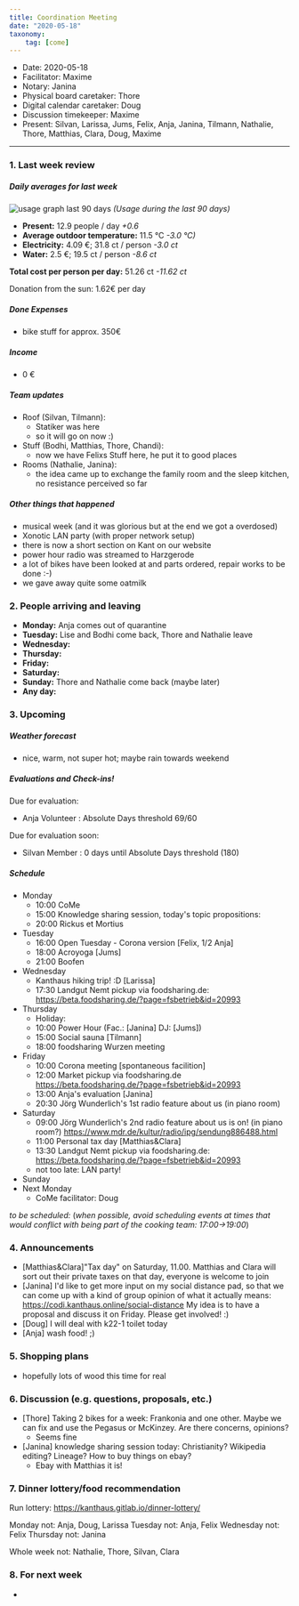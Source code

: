 ```yaml
---
title: Coordination Meeting
date: "2020-05-18"
taxonomy:
    tag: [come]
---
```


<!--
Hello facilitator/notary! Thank you for your services. Here is some advice for facilitating coordination meetings:
  - Prepare the meeting a bit beforehand (find out about evaluations, gas, electricity and water usages, solar intake, waste collections, income, scheduled events). You can ask others to assist you.
  - Notify people 10 minutes before the meeting starts. (Watching the clock is not super fun, people will be grateful if you do it for them.)
  - Start at 10:00 sharp, or earlier if everyone is there. (Waiting is time-wasting, be a time-saver!)
  - If you don't want to take notes yourself ask someone else to take care of that. (This pad can easily be used to read from and write in simultaneously.)
  - Go through the ordered points in order, even if nothing has changed. (They are arranged to try and get the most relevant information to most people.)
  - Feel welcome to moderate conversation if off-topic or too detailed. (Are listeners interested? Are speakers satisfied? Can you identify a sub-group?)
  - Try to finish the meeting before 11:00. (There is always more to talk about and it's important for people to know that CoMes don't take forever.)
  - Leave the room once the meeting has ended. (This sends a clear signal to everyone else that they can also leave and get on with their day.)
  - Take care that the meeting minutes will be put to kanthaus.online. (If you don't know how to do it, ask someone to help you with it. But do it today!) 
  - Maybe these notes helps you to do it by your own: Github-Link: https://github.com/kanthaus/kanthaus.online/tree/master/user/pages/40.governance/90.minutes Steps: 1) Click "Create new file" 2) Type as Name "year-months-day_CoMe/item.md" example: 2020-03-02_CoMe/item.md 3) Copy CoMe-minutes from the "Bearbeiten Modus" (black window) 4) Click "Commit new file" That´s it! After a few minutes the CoMe-minutes should appear on the website.     
  - As soon as the minutes are online, post the link to the #Kanthaus channel on slack and empty the pad from all irrelevant things and get it ready for the next facilitator. (Only keep regular events such as CoMe, power hour, regular food pickups and such. Move the counter figures from 'last 7 days' to '7 days before that' and adjust the date to next week.)
  - Check the shoe!
  - Have fun!
-->

- Date: 2020-05-18
- Facilitator: Maxime
- Notary: Janina
- Physical board caretaker: Thore
- Digital calendar caretaker: Doug
- Discussion timekeeper: Maxime
- Present: Silvan, Larissa, Jums, Felix, Anja, Janina, Tilmann, Nathalie, Thore, Matthias, Clara, Doug, Maxime

----

<!-- 0. Minute of silence -->

### 1. Last week review

##### Daily averages for last week
<!-- Read counters in heating room and append to water.csv in https://cloud.kanthaus.online/f/146415 and gas.csv in https://cloud.kanthaus.online/f/146411. Strongly knock against the display of the solar inverter in K20 Basement material storage and put the E-Total kWh in https://cloud.kanthaus.online/f/146414 solar.csv, take the difference between your and the last value and multiply it with 0.285 €/kWh and divide by 7 days to have the solar intake per day. update the residence record (https://gitlab.com/kanthaus/kanthaus-private/blob/master/residenceRecord.csv) otherwise the script will complain -->
<!-- press the play button on https://gitlab.com/kanthaus/kanthaus-governance/pipeline_schedules (you need Maintainer/Owner rights!) and it will print to 
#kanthaus-residence -->

<!-- Facilitator: you can invite somebody to present the stats! -->
<!-- insert here the output you find in #kanthaus-residence -->

![usage graph last 90 days](https://codi.kanthaus.online/uploads/upload_5f72938dd001b576957f0f47c0d56be6.png "Usage during the last 90 days")
*(Usage during the last 90 days)*

- **Present:** 12.9 people / day _+0.6_
- **Average outdoor temperature:** 11.5 °C _-3.0 °C)_
- **Electricity:** 4.09 €; 31.8 ct / person _-3.0 ct_
- **Water:** 2.5 €; 19.5 ct / person _-8.6 ct_

**Total cost per person per day:** 51.26 ct _-11.62 ct_

Donation from the sun: 1.62€ per day

##### Done Expenses
<!-- Encourage people to enter their expenditures from Kanthaus money -->
- bike stuff for approx. 350€

##### Income
<!-- Check the shoe in K20-0 (base is 20 €) and the donation box in the free shop in K22-0-3 -->
- 0 €

##### Team updates
<!-- Project managers from teams defined during the MCM should report about the current situation -->

- Roof (Silvan, Tilmann):
    - Statiker was here
    - so it will go on now :)
- Stuff (Bodhi, Matthias, Thore, Chandi):
    - now we have Felixs Stuff here, he put it to good places
- Rooms (Nathalie, Janina):
    - the idea came up to exchange the family room and the sleep kitchen, no resistance perceived so far

##### Other things that happened
- musical week (and it was glorious but at the end we got a overdosed)
- Xonotic LAN party (with proper network setup)
- there is now a short section on Kant on our website
- power hour radio was streamed to Harzgerode
- a lot of bikes have been looked at and parts ordered, repair works to be done :-)
- we gave away quite some oatmilk

### 2. People arriving and leaving
- **Monday:** Anja comes out of quarantine
- **Tuesday:** Lise and Bodhi come back, Thore and Nathalie leave
- **Wednesday:** 
- **Thursday:** 
- **Friday:** 
- **Saturday:** 
- **Sunday:** Thore and Nathalie come back (maybe later)
- **Any day:** 

### 3. Upcoming <!-- https://cloud.kanthaus.online/apps/calendar/ -->

##### Weather forecast
<!-- https://www.accuweather.com/en/de/wurzen/04808/weather-forecast/171287 -->
 - nice, warm, not super hot; maybe rain towards weekend

##### Evaluations and Check-ins!
<!-- Avoid scheduling on Mondays to give evaluee, facilitator and participants time to prepare-->

Due for evaluation:
- Anja Volunteer : Absolute Days threshold 69/60

Due for evaluation soon:
- Silvan Member : 0 days until Absolute Days threshold (180)


##### Schedule
- Monday
  - 10:00 CoMe
  - 15:00 Knowledge sharing session, today's topic propositions: 
  - 20:00 Rickus et Mortius
- Tuesday
  - 16:00 Open Tuesday - Corona version [Felix, 1/2 Anja]
  - 18:00 Acroyoga [Jums]
  - 21:00 Boofen
- Wednesday
  - Kanthaus hiking trip! :D [Larissa]
  - 17:30 Landgut Nemt pickup via foodsharing.de: https://beta.foodsharing.de/?page=fsbetrieb&id=20993
- Thursday
  - Holiday: 
  - 10:00 Power Hour (Fac.: [Janina]  DJ: [Jums])
  - 15:00 Social sauna [Tilmann]
  - 18:00 foodsharing Wurzen meeting 
- Friday
  - 10:00 Corona meeting [spontaneous facilition]
  - 12:00 Market pickup via foodsharing.de https://beta.foodsharing.de/?page=fsbetrieb&id=20993
  - 13:00 Anja's evaluation [Janina]
  - 20:30 Jörg Wunderlich's 1st radio feature about us (in piano room)
- Saturday
  - 09:00 Jörg Wunderlich's 2nd radio feature about us is on! (in piano room?) https://www.mdr.de/kultur/radio/ipg/sendung886488.html
  - 11:00 Personal tax day [Matthias&Clara]
  - 13:30 Landgut Nemt pickup via foodsharing.de: https://beta.foodsharing.de/?page=fsbetrieb&id=20993
  - not too late: LAN party! 
- Sunday
- Next Monday
  - CoMe facilitator: Doug

_to be scheduled:_
(*when possible, avoid scheduling events at times that would conflict with being part of the cooking team: 17:00->19:00*)

<!-- Please remove this section before uploading the CoMe minutes. 
forgot Evaluations? -->

### 4. Announcements
<!-- Were there any changes to governance? -->
- [Matthias&Clara]"Tax day" on Saturday, 11.00. Matthias and Clara will sort out their private taxes on that day, everyone is welcome to join
- [Janina] I'd like to get more input on my social distance pad, so that we can come up with a kind of group opinion of what it actually means: https://codi.kanthaus.online/social-distance My idea is to have a proposal and discuss it on Friday. Please get involved! :)
- [Doug] I will deal with k22-1 toilet today
- [Anja] wash food! ;)

### 5. Shopping plans
- hopefully lots of wood this time for real
 
### 6. Discussion (e.g. questions, proposals, etc.)
- [Thore] Taking 2 bikes for a week: Frankonia and one other. Maybe we can fix and use the Pegasus or McKinzey. Are there concerns, opinions?
  - Seems fine
- [Janina] knowledge sharing session today: Christianity? Wikipedia editing? Lineage? How to buy things on ebay?
  - Ebay with Matthias it is!


### 7. Dinner lottery/food recommendation
Run lottery: https://kanthaus.gitlab.io/dinner-lottery/

Monday not: Anja, Doug, Larissa
Tuesday not: Anja, Felix
Wednesday not: Felix
Thursday not: Janina

Whole week not: Nathalie, Thore, Silvan, Clara

<!-- Results to be copied on the physical board -->

### 8. For next week
-